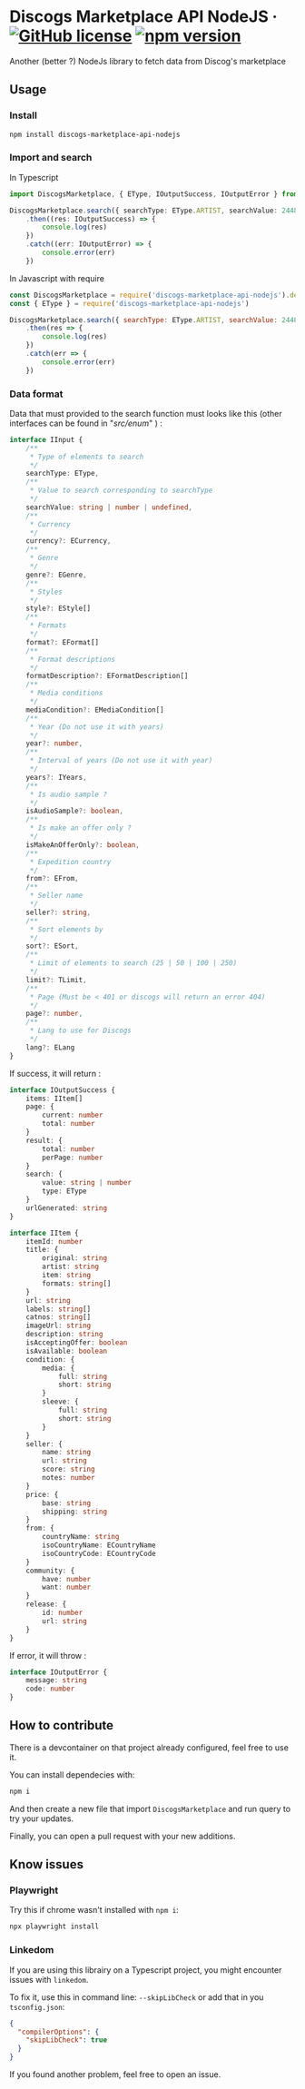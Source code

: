 # Discogs Marketplace API NodeJS &middot; [![GitHub license](https://img.shields.io/badge/license-MIT-blue.svg)](https://github.com/KirianCaumes/Discogs-Marketplace-API-NodeJS/blob/master/LICENSE) [![npm version](https://img.shields.io/npm/v/discogs-marketplace-api-nodejs.svg?style=flat)](https://www.npmjs.com/package/discogs-marketplace-api-nodejs)

Another (better ?) NodeJs library to fetch data from Discog's marketplace

## Usage

### Install

```sh
npm install discogs-marketplace-api-nodejs
```

### Import and search

In Typescript

```ts
import DiscogsMarketplace, { EType, IOutputSuccess, IOutputError } from 'discogs-marketplace-api-nodejs'

DiscogsMarketplace.search({ searchType: EType.ARTIST, searchValue: 244819 })
    .then((res: IOutputSuccess) => {
        console.log(res)
    })
    .catch((err: IOutputError) => {
        console.error(err)
    })
```

In Javascript with require

```js
const DiscogsMarketplace = require('discogs-marketplace-api-nodejs').default
const { EType } = require('discogs-marketplace-api-nodejs')

DiscogsMarketplace.search({ searchType: EType.ARTIST, searchValue: 244819 })
    .then(res => {
        console.log(res)
    })
    .catch(err => {
        console.error(err)
    })
```

### Data format

Data that must provided to the search function must looks like this (other interfaces can be found in "*src/enum*" ) :

```ts
interface IInput {
    /**
     * Type of elements to search
     */
    searchType: EType,
    /**
     * Value to search corresponding to searchType
     */
    searchValue: string | number | undefined,
    /**
     * Currency
     */
    currency?: ECurrency,
    /**
     * Genre
     */
    genre?: EGenre,
    /**
     * Styles
     */
    style?: EStyle[]
    /**
     * Formats
     */
    format?: EFormat[]
    /**
     * Format descriptions
     */
    formatDescription?: EFormatDescription[]
    /**
     * Media conditions
     */
    mediaCondition?: EMediaCondition[]
    /**
     * Year (Do not use it with years)
     */
    year?: number,
    /**
     * Interval of years (Do not use it with year)
     */
    years?: IYears,
    /**
     * Is audio sample ?
     */
    isAudioSample?: boolean,
    /**
     * Is make an offer only ?
     */
    isMakeAnOfferOnly?: boolean,
    /**
     * Expedition country
     */
    from?: EFrom,
    /**
     * Seller name
     */
    seller?: string,
    /**
     * Sort elements by
     */
    sort?: ESort,
    /**
     * Limit of elements to search (25 | 50 | 100 | 250)
     */
    limit?: TLimit,
    /**
     * Page (Must be < 401 or discogs will return an error 404)
     */
    page?: number,
    /**
     * Lang to use for Discogs
     */
    lang?: ELang
}
```

If success, it will return :

```ts
interface IOutputSuccess {
    items: IItem[]
    page: {
        current: number
        total: number
    }
    result: {
        total: number
        perPage: number
    }
    search: {
        value: string | number
        type: EType
    }
    urlGenerated: string
}

interface IItem {
    itemId: number
    title: {
        original: string
        artist: string
        item: string
        formats: string[]
    }
    url: string
    labels: string[]
    catnos: string[]
    imageUrl: string
    description: string
    isAcceptingOffer: boolean
    isAvailable: boolean
    condition: {
        media: {
            full: string
            short: string
        }
        sleeve: {
            full: string
            short: string
        }
    }
    seller: {
        name: string
        url: string
        score: string
        notes: number
    }
    price: {
        base: string
        shipping: string
    }
    from: {
        countryName: string
        isoCountryName: ECountryName
        isoCountryCode: ECountryCode
    }
    community: {
        have: number
        want: number
    }    
    release: {
        id: number
        url: string
    }
}
```

If error, it will throw :

```ts
interface IOutputError {
    message: string
    code: number
}
```

## How to contribute

There is a devcontainer on that project already configured, feel free to use it.

You can install dependecies with:

```sh
npm i
```

And then create a new file that import `DiscogsMarketplace` and run query to try your updates.

Finally, you can open a pull request with your new additions.

## Know issues

### Playwright

Try this if chrome wasn't installed with `npm i`:

```sh
npx playwright install
```

### Linkedom

If you are using this librairy on a Typescript project, you might encounter issues with `linkedom`.

To fix it, use this in command line: `--skipLibCheck` or add that in you `tsconfig.json`:

```json
{
  "compilerOptions": {
    "skipLibCheck": true
  }
}
```

If you found another problem, feel free to open an issue.
